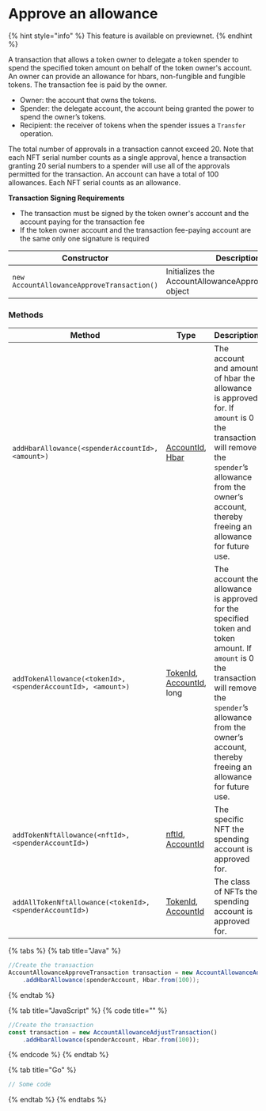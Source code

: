 # Approve an allowance

{% hint style="info" %}
This feature is available on previewnet.
{% endhint %}

A transaction that allows a token owner to delegate a token spender to spend the specified token amount on behalf of the token owner's account. An owner can provide an allowance for hbars, non-fungible and fungible tokens. The transaction fee is paid by the owner.

* Owner: the account that owns the tokens.
* Spender: the delegate account, the account being granted the power to spend the owner’s tokens.
* Recipient: the receiver of tokens when the spender issues a `Transfer` operation.

The total number of approvals in a transaction cannot exceed 20. Note that each NFT serial number counts as a single approval, hence a transaction granting 20 serial numbers to a spender will use all of the approvals permitted for the transaction. An account can have a total of 100 allowances. Each NFT serial counts as an allowance.

**Transaction Signing Requirements**

* The transaction must be signed by the token owner's account and the account paying for the transaction fee
* If the token owner account and the transaction fee-paying account are the same only one signature is required

| **Constructor**                            | **Description**                                           |
| ------------------------------------------ | --------------------------------------------------------- |
| `new AccountAllowanceApproveTransaction()` | Initializes the AccountAllowanceApproveTransaction object |

### Methods

| **Method**                                                  | **Type**                                                                                                                | **Description**                                                                                                                                                                                                                |
| ----------------------------------------------------------- | ----------------------------------------------------------------------------------------------------------------------- | ------------------------------------------------------------------------------------------------------------------------------------------------------------------------------------------------------------------------------ |
| `addHbarAllowance(<spenderAccountId>, <amount>)`            | [AccountId](../specialized-types.md#accountid), [Hbar](../hbars.md)                                                     | The account and amount of hbar the allowance is approved for. If `amount` is 0 the transaction will remove the `spender`’s allowance from the owner’s account, thereby freeing an allowance for future use.                    |
| `addTokenAllowance(<tokenId>,<spenderAccountId>, <amount>)` | <p><a href="../tokens/token-id.md">TokenId</a>, <br><a href="../specialized-types.md#accountid">AccountId</a>, long</p> | The  account the allowance is approved for the specified token and token amount. If `amount` is 0 the transaction will remove the `spender`’s allowance from the owner’s account, thereby freeing an allowance for future use. |
| `addTokenNftAllowance(<nftId>, <spenderAccountId>)`         | [nftId](../tokens/nft-id.md), [AccountId](../specialized-types.md#accountid)                                            | The specific NFT the spending account is approved for.                                                                                                                                                                         |
| `addAllTokenNftAllowance(<tokenId>,<spenderAccountId>)`     | [TokenId](../tokens/token-id.md), [AccountId](../specialized-types.md#accountid)                                        | The class of NFTs the spending account is approved for.                                                                                                                                                                        |

{% tabs %}
{% tab title="Java" %}
```java
//Create the transaction
AccountAllowanceApproveTransaction transaction = new AccountAllowanceAdjustTransaction()
    .addHbarAllowance(spenderAccount, Hbar.from(100));
```
{% endtab %}

{% tab title="JavaScript" %}
{% code title="" %}
```javascript
//Create the transaction
const transaction = new AccountAllowanceAdjustTransaction()
    .addHbarAllowance(spenderAccount, Hbar.from(100));
```
{% endcode %}
{% endtab %}

{% tab title="Go" %}
```go
// Some code
```
{% endtab %}
{% endtabs %}

